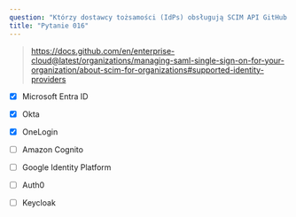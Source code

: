 ```yaml
---
question: "Którzy dostawcy tożsamości (IdPs) obsługują SCIM API GitHub Enterprise Cloud dla organizacji? (Wybierz trzy.)"
title: "Pytanie 016"
---
```


> https://docs.github.com/en/enterprise-cloud@latest/organizations/managing-saml-single-sign-on-for-your-organization/about-scim-for-organizations#supported-identity-providers
- [x] Microsoft Entra ID
- [x] Okta
- [x] OneLogin
- [ ] Amazon Cognito
- [ ] Google Identity Platform
- [ ] Auth0
- [ ] Keycloak

